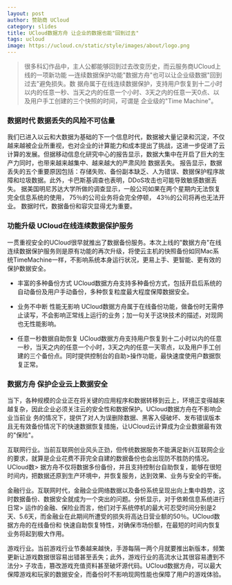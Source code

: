 ```yaml
---
layout: post
author: 赞助商 UCloud
category: slides
title: UCloud数据方舟 让企业的数据也能"回到过去"
tags: ucloud
image: https://ucloud.cn/static/style/images/about/logo.png
---
```

> 很多科幻作品中，主人公都能够回到过去改变历史，而云服务商UCloud上线的一项新功能 —连续数据保护功能"数据方舟"也可以让企业级数据"回到过去"避免损失。数 据舟属于在线连续数据保护，支持用户恢复到十二小时以内的任意一秒、当天之内的任意一个小时、3天之内的任意一天0点、以及用户手工创建的三个快照的时间，可谓是
企业级的"Time Machine"。

### 数据时代 数据丢失的风险不可估量
我们已进入以云和大数据为基础的下一个信息时代，数据被大量记录和沉淀，不仅越来越被企业所重视，也对企业的计算能力和成本提出了挑战，这进一步促进了云计算的发展。但据移动信息化研究中心的报告显示，数据大集中在开启了巨大的生产力同时，也带来越来越集中、越来越大的严肃风险  数据丢失。
报告显示，数据丢失的五个重要原因包括：存储失败、备份副本缺乏、人为错误、数据保护程序故障和垃圾数据。此外，卡巴斯基调查也表明，DDoS攻击也可能导致敏感数据丢失。
据美国明尼苏达大学所做的调查显示，一般公司如果在两个星期内无法恢复完全信息系统的使用， 75％的公司业务将会完全停顿， 43％的公司将再也无法开业。
数据时代，数据备份和容灾显得尤为重要。


### 功能升级 UCloud在线连续数据保护服务
一贯重视安全的UCloud很早就推出了数据备份服务。本次上线的"数据方舟"在线连续数据保护服务则是原有功能的再次升级，将使云主机的快照备份如同Mac系统TimeMachine一样，不影响系统本身运行状况，更易上手、更智能、更有效的保护数据安全。

- 丰富的多种备份方式
UCloud数据方舟支持多种备份方式，包括开启后系统的自动备份及用户手动备份，多种恢复粒度最大程度保障数据安全。

- 业务不中断 性能无影响
UCloud数据方舟属于在线备份功能，做备份时无需停止读写，不会影响正常线上运行的业务；加一句关于这块技术的描述，对现网也无性能影响。

- 任意一秒数据自助恢复
UCloud数据方舟支持用户恢复到十二小时以内的任意一秒，当天之内的任意一个小时，3天之内的任意一天零点，以及用户手工创建的三个备份点。同时提供控制台的自助>操作功能，最快速度使用户数据恢复正常。

### 数据方舟 保护企业云上数据安全
当下，各种规模的企业正在将关键的应用程序和数据转移到云上，环境正变得越来越复杂，因此企业必须关注云的安全性和数据保护。UCloud数据方舟在不影响企业当前业
务的情况下，提供了对人为误删除数据、黑客入侵破坏、发布错误版本且无有效备份情况下的快速数据恢复措施，让UCloud云计算成为企业数据最有效的"保险"。

 互联网行业。当前互联网创业风头正劲，但传统数据服务不能满足新兴互联网企业的要求，就算是企业花费不菲完全自建的数据备份也会出现防不胜防的情况。UCloud数>
据方舟不仅将数据多份备份，并且支持控制台自助恢复，能够在很短时间内，把数据还原到生产环境中，并恢复服务，达到效果、业务与安全的平衡。

 金融行业。互联网时代，金融企业网络数据以及备份系统呈现出向上集中趋势，这时数据备份、数据安全就成为一个突出的问题。分析显示，对于依赖信息系统进行日常>
运作的金融、保险业而言，他们对于系统停机的最大可忍受时间分别是2天、5.6天，而金融业在此期间所遭受的损失将高达日营业额的50％。UCloud数据方舟的在线备份和
快速自助恢复特性，对确保市场份额，在最短的时间内恢复业务将起到极大作用。

 游戏行业。当前游戏行业节奏越来越快，手游每隔一两个月就要推出新版本，频繁更新让游戏数据很容易出错甚至丢失；此外，游戏行业的高流水让其很容易遭到不法分>
子攻击，篡改游戏充值资料甚至破坏源代码。UCloud数据方舟，可以最大保障游戏和玩家的数据安全，而备份时不影响现网性能也保障了用户的游戏体验。
